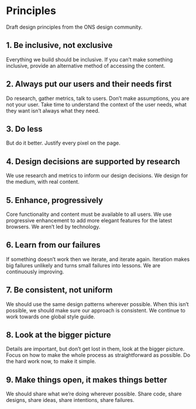 # Principles

Draft design principles from the ONS design community.

## 1. Be inclusive, not exclusive
Everything we build should be inclusive. If you can’t make something inclusive, provide an alternative method of accessing the content.

## 2. Always put our users and their needs first
Do research, gather metrics, talk to users. Don’t make assumptions, you are not your user. Take time to understand the context of the user needs, what they want isn’t always what they need.

## 3. Do less
But do it better. Justify every pixel on the page.

## 4. Design decisions are supported by research
We use research and metrics to inform our design decisions. We design for the medium, with real content.

## 5. Enhance, progressively
Core functionality and content must be available to all users. We use progressive enhancement to add more elegant features for the latest browsers. We aren’t led by technology.

## 6. Learn from our failures
If something doesn’t work then we iterate, and iterate again. Iteration makes big failures unlikely and turns small failures into lessons. We are continuously improving.

## 7. Be consistent, not uniform
 We should use the same design patterns wherever possible. When this isn’t possible, we should make sure our approach is consistent. We continue to work towards one global style guide.

## 8. Look at the bigger picture
Details are important, but don’t get lost in them, look at the bigger picture. Focus on how to make the whole process as straightforward as possible. Do the hard work now, to make it simple.

## 9. Make things open, it makes things better
We should share what we’re doing wherever possible. Share code, share designs, share ideas, share intentions, share failures.
